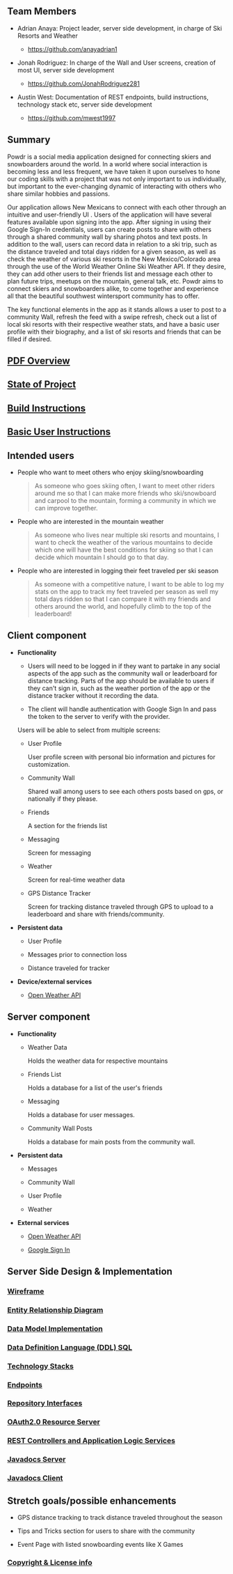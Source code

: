 ## Team Members

* Adrian Anaya: Project leader, server side development, in charge of Ski Resorts and Weather

    * https://github.com/anayadrian1

* Jonah Rodriguez: In charge of the Wall and User screens, creation of most UI, server side development

    * https://github.com/JonahRodriguez281

* Austin West: Documentation of REST endpoints, build instructions, technology stack etc, server side development

    * https://github.com/mwest1997

## Summary

Powdr is a social media application designed for connecting skiers and snowboarders around the world. In a world where social interaction is becoming less and less frequent, we have taken it upon ourselves to hone our coding skills with a project that was not only important to us individually, but important to the ever-changing dynamic of interacting with others who share similar hobbies and passions. 

Our application allows New Mexicans to connect with each other through an intuitive and user-friendly UI . Users of the application will have several features available upon signing into the app. After signing in using their Google Sign-In credentials, users can create posts to share with others through a shared community wall by sharing photos and text posts. In addition to the wall, users can record data in relation to a ski trip, such as the distance traveled and total days ridden for a given season, as well as check the weather of various ski resorts in the New Mexico/Colorado area through the use of the World Weather Online Ski Weather API. If they desire, they can add other users to their friends list and message each other to plan future trips, meetups on the mountain, general talk, etc.  Powdr aims to connect skiers and snowboarders alike, to come together and experience all that the beautiful southwest wintersport community has to offer.

The key functional elements in the app as it stands allows a user to post to a community Wall, refresh the feed with a swipe refresh, check out a list of local ski resorts with their respective weather stats, and have a basic user profile with their biography, and a list of ski resorts and friends that can be filled if desired.

## [PDF Overview](pdf/powdr-overview.pdf)

## [State of Project](md/state-of-project.md)

## [Build Instructions](md/build-instructions.md)

## [Basic User Instructions](md/basic-instructions.md)

## Intended users

* People who want to meet others who enjoy skiing/snowboarding

	> As someone who goes skiing often, I want to meet other riders around me so that I can make more friends who ski/snowboard and carpool to the mountain, forming a community in which we can improve together.

* People who are interested in the mountain weather

	> As someone who lives near multiple ski resorts and mountains, I want to check the weather of the various mountains to decide which one will have the best conditions for skiing so that I can decide which mountain I should go to that day.

* People who are interested in logging their feet traveled per ski season

	> As someone with a competitive nature, I want to be able to log my stats on the app to track my feet traveled per season as well my total days ridden so that I can compare it with my friends and others around the world, and hopefully climb to the top of the leaderboard!

## Client component

* **Functionality**

	* Users will need to be logged in if they want to partake in any social aspects of the app such as the community wall or leaderboard for distance tracking. Parts of the app should be available to 
	users if they can't sign in, such as the weather portion of the app or the distance tracker without it recording the data.
	
	* The client will handle authentication with Google Sign In and pass the token to the server to verify with the provider.

	Users will be able to select from multiple screens:
	
	* User Profile
	
	  User profile screen with personal bio information and pictures for customization.
		
	* Community Wall
	
	  Shared wall among users to see each others posts based on gps, or nationally if they please.
		
	* Friends
	
	  A section for the friends list
		
	* Messaging
	
	  Screen for messaging
		
	* Weather
	
	  Screen for real-time weather data
		
	* GPS Distance Tracker
	
	  Screen for tracking distance traveled through GPS to upload to a leaderboard and share with friends/community.
    
* **Persistent data**

    * User Profile
	
	* Messages prior to connection loss
	
	* Distance traveled for tracker
	
* **Device/external services**
	
    * [Open Weather API](https://rapidapi.com/community/api/open-weather-map)
		
## Server component

* **Functionality**

    * Weather Data
	
	  Holds the weather data for respective mountains
	
	* Friends List
	
	  Holds a database for a list of the user's friends
	
	* Messaging
	
	  Holds a database for user messages.
	
	* Community Wall Posts
	
	  Holds a database for main posts from the community wall.
	  
* **Persistent data**

    * Messages
	
	* Community Wall
	
	* User Profile

	* Weather 
	
* **External services**
	
	* [Open Weather API](https://rapidapi.com/community/api/open-weather-map)
		
	* [Google Sign In](https://developers.google.com/identity/sign-in/web/sign-in)

## Server Side Design & Implementation

### [Wireframe](md/wireframe.md)

### [Entity Relationship Diagram](md/powdr-erd.md)

### [Data Model Implementation](md/entities.md)

### [Data Definition Language (DDL) SQL](ddl.md)

### [Technology Stacks](md/techstacks.md)

### [Endpoints](md/powdr-endpoints.md)

### [Repository Interfaces](md/interfaces.md)

### [OAuth2.0 Resource Server](https://github.com/powdr-ddc/powdr-service/blob/master/src/main/java/edu/cnm/deepdive/powdr/configuration/SecurityConfiguration.java)

### [REST Controllers and Application Logic Services](md/endpoints.md)

### [Javadocs Server](api/server/index.html)

### [Javadocs Client](api/client/index.html)

## Stretch goals/possible enhancements 

* GPS distance tracking to track distance traveled throughout the season

* Tips and Tricks section for users to share with the community
	
* Event Page with listed snowboarding events like X Games

### [Copyright & License info](md/copyright.md)
